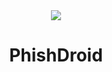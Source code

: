 <div>
  <center>
    
   <img src="https://github.com/codeksiyon/PhishDroid/blob/master/fes.png">
   <h1>PhishDroid</h1>
  
  </center>

</div>
